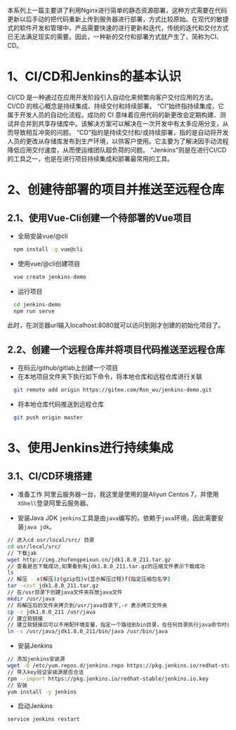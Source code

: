本系列上一篇主要讲了利用Nginx进行简单的静态资源部署，这种方式需要在代码更新以后手动的把代码重新上传到服务器进行部署，方式比较原始。在现代的敏捷式的软件开发和管理中，产品需要快速的进行更新和迭代，传统的迭代和交付方式已无法满足现实的需要。因此，一种新的交付和部署方式就产生了，简称为CI、CD。

# 1、CI/CD和Jenkins的基本认识
CI/CD 是一种通过在应用开发阶段引入自动化来频繁向客户交付应用的方法。CI/CD 的核心概念是持续集成、持续交付和持续部署。
“CI”始终指持续集成，它属于开发人员的自动化流程。成功的 CI 意味着应用代码的新更改会定期构建、测试并合并到共享存储库中。该解决方案可以解决在一次开发中有太多应用分支，从而导致相互冲突的问题。
“CD”指的是持续交付和/或持续部署，指的是自动将开发人员的更改从存储库发布到生产环境，以供客户使用。它主要为了解决因手动流程降低应用交付速度，从而使运维团队超负荷的问题。
“Jenkins”则是在进行CI/CD的工具之一，也是在进行项目持续集成和部署最常用的工具。

# 2、创建待部署的项目并推送至远程仓库
## 2.1、使用Vue-Cli创建一个待部署的Vue项目
* 全局安装vue/@cli
```bash
  npm install -g vue@cli
```
* 使用vue/@cli创建项目
```bash
  vue create jenkins-demo
```
* 运行项目
```bash
  cd jenkins-demo
  npm run serve
```
此时，在浏览器url输入localhost:8080就可以访问到刚才创建的初始化项目了。

## 2.2、创建一个远程仓库并将项目代码推送至远程仓库
* 在码云/github/gitlab上创建一个项目
* 在本地项目文件夹下执行如下命令，将本地仓库和远程仓库进行关联
```bash
  git remote add origin https://gitee.com/Ron_wu/jenkins-demo.git
```
* 将本地仓库代码推送到远程仓库
```bash
  git push origin master
```

# 3、使用Jenkins进行持续集成
## 3.1、CI/CD环境搭建
* 准备工作
阿里云服务器一台，我这里是使用的是Aliyun Centos 7，并使用`XShell`登录阿里云服务器。

* 安装Java JDK
`jenkins`工具是由`java`编写的，依赖于`java`环境，因此需要安装`java jdk`。
```bash
// 进入cd usr/local/src/ 目录
cd usr/local/src/
// 下载jak
wget http://img.zhufengpeixun.cn/jdk1.8.0_211.tar.gz
// 查看是否下载成功,如果看到有jdk1.8.0_211.tar.gz的压缩文件表示下载成功
ls
// 解压 - x(解压)z(gzip包)v(显示解压过程)f(指定压缩包名字)
tar -xzvf jdk1.8.0_211.tar.gz
// 在/usr目录下创建java文件夹存放java文件
mkdir /usr/java
// 将解压后的文件夹拷贝到/usr/java目录下,-r 表示拷贝文件夹
cp -r jdk1.8.0_211 /usr/java
// 建立软链接 
// 建立软链接后可以不用配环境变量，指定一个路径到bin目录，在任何目录执行java命令时会默认去找/usr/bin/java目录，但是该目录没有jdk，就会找不到，通过软连接的方式，当执行java命令会去/usr/java/jdk1.8.0_22/bin/java
ln -s /usr/java/jdk1.8.0_211/bin/java /usr/bin/java
```
* 安装Jenkins
```bash
// 添加jenkins安装源
wget -O /etc/yum.repos.d/jenkins.repo https://pkg.jenkins.io/redhat-stable/jenkins.repo
// 导入key验证安装源是否合法
rpm --import https://pkg.jenkins.io/redhat-stable/jenkins.io.key
// 安装
yum install -y jenkins 
```
* 启动Jenkins
```bash
service jenkins restart
```

